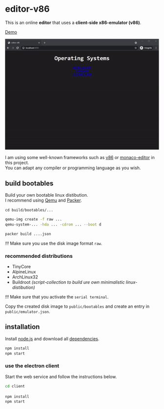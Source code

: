 # editor-v86

This is an online **editor** that uses a **client-side x86-emulator (v86)**.  
  
[Demo](https://editor-v86.glitch.me)  
  
![editor-v86](preview.gif "editor-v86")  
  
I am using some well-known frameworks such as [v86](https://github.com/copy/v86) or [monaco-editor](https://microsoft.github.io/monaco-editor/) in this project.  
You can adapt any compiler or programming language as you wish.  
  
## build bootables

Build your own bootable linux distibution.  
I recommend using [Qemu](https://www.qemu.org/download) and [Packer](https://www.packer.io/downloads).  
  
`cd build/bootables/...`  
  
```bash
qemu-img create -f raw ...
qemu-system-... -hda ... -cdrom ... --boot d 
```

```bash
packer build ....json
```
  
*!!!* Make sure you use the disk image format `raw`.  
  
### recommended distributions

- TinyCore
- AlpineLinux  
- ArchLinux32  
- Buildroot _(script-collection to build ure own minimalistic linux-distibution)_  
  
*!!!* Make sure that you activate the `serial terminal`.  
  
Copy the created disk image to `public/bootables` and create an entry in `public/emulator.json`. 
  
## installation

Install [node.js](https://nodejs.org) and download all [dependencies](package.json).  

```bash
npm install
npm start
```

### use the electron client

Start the web service and follow the instructions below.
  
```bash
cd client

npm install
npm start
```
